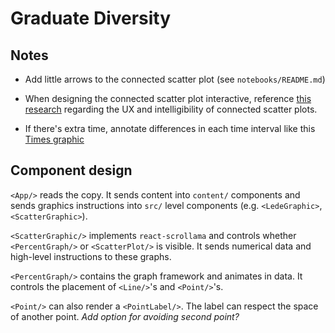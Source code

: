 # Graduate Diversity

## Notes

* Add little arrows to the connected scatter plot (see `notebooks/README.md`)

* When designing the connected scatter plot interactive, reference [this research](http://steveharoz.com/research/connected_scatterplot/) regarding the UX and intelligibility of connected scatter plots.

* If there's extra time, annotate differences in each time interval like this [Times graphic](http://4.bp.blogspot.com/-hKr9ETXwdj4/UFjJWm7daEI/AAAAAAAAAxI/O5EMLZTu5Zw/s1600/02metrics-popup-v3.jpg)

## Component design

`<App/>` reads the copy. It sends content into `content/` components and sends graphics instructions into `src/` level components (e.g. `<LedeGraphic>`, `<ScatterGraphic>`).

`<ScatterGraphic/>` implements `react-scrollama` and controls whether `<PercentGraph/>` or `<ScatterPlot/>` is visible. It sends numerical data and high-level instructions to these graphs.

`<PercentGraph/>` contains the graph framework and animates in data. It controls the placement of `<Line/>`'s and `<Point/>`'s.

`<Point/>` can also render a `<PointLabel/>`. The label can respect the space of another point. _Add option for avoiding second point?_

